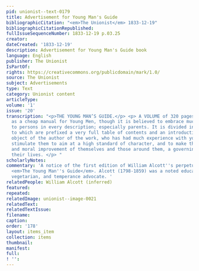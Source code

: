 ```yaml
---
pid: unionist--text-0179
title: Advertisement for Young Man's Guide
bibliographicCitation: "<em>The Unionist</em> 1833-12-19"
bibliographicCitationRepublished: 
fullIssueSequenceNumber: 1833-12-19 p.03.25
creator: 
dateCreated: '1833-12-19'
description: Advertisement for Young Man's Guide book
language: English
publisher: The Unionist
IsPartOf: 
rights: https://creativecommons.org/publicdomain/mark/1.0/
source: The Unionist
subject: Advertisements
type: Text
category: Unionist content
articleType: 
volume: '1'
issue: '20'
transcription: "<p>THE YOUNG MAN’S GUIDE.</p> <p> A VOLUME of 320 pages, designed
  as a cheap manual for Young Men, though it is believed to embrace much useful information
  to persons in every description; especially parents. It is divided into seven chapters;
  to which are prefixed a very full table of contents and an introduction. The great
  object of the author of the work, who has had much experience with youth, is to
  stimulate them to aim at a high standard of character, and to make the mental, social,
  and moral improvement of themselves and those around them, a governing purpose of
  their lives. </p> "
scholarlyNotes: 
commentary: 'A notice of the first edition of William Alcott''s perpetual best-seller,
  <em>The Young Man''s Guide</em>. Alcott (1798-1859) was a noted education reformer,
  vegetarian, and temperance advocate. '
relatedPeople: William Alcott (inferred)
featured: 
repeated: 
relatedImage: unionist--image-0021
relatedText: 
relatedTextIssue: 
filename: 
caption: 
order: '178'
layout: items_item
collection: items
thumbnail: 
manifest: 
full: 
! '': 
---
```

